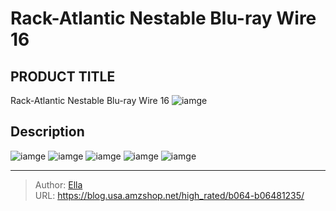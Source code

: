 # Rack-Atlantic Nestable Blu-ray Wire 16


## PRODUCT TITLE 

Rack-Atlantic Nestable Blu-ray Wire 16
![iamge](https://b2bfiles1.gigab2b.cn/image/wkseller/20711/20230213_b9754688e1f1fdc16c4f81a2a7381d81.jpg)

## Description












![iamge](https://b2bfiles1.gigab2b.cn/image/wkseller/20711/20230213_387f5f91212f1501c8401a19c745629b.jpg)
![iamge](https://b2bfiles1.gigab2b.cn/image/wkseller/20711/20230213_af30ceba9019ffa9be0ff1a9ce4e52e8.jpg)
![iamge](https://b2bfiles1.gigab2b.cn/image/wkseller/20711/20230213_ace032dff432012ae421a441fbccd618.jpg)
![iamge](https://b2bfiles1.gigab2b.cn/image/wkseller/20711/20230213_a5c5229c11b6d6a1f39a2066d34dd074.jpg)
![iamge](https://b2bfiles1.gigab2b.cn/image/wkseller/20711/20230213_f547d9f2a8f24444667438280312007f.jpg)


---

> Author: [Ella](https://blog.usa.amzshop.net/)  
> URL: https://blog.usa.amzshop.net/high_rated/b064-b06481235/  

